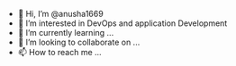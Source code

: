 - 👋 Hi, I’m @anusha1669
- 👀 I’m interested in DevOps and application Development
- 🌱 I’m currently learning ...
- 💞️ I’m looking to collaborate on ...
- 📫 How to reach me ...

<!---
anusha1669/anusha1669 is a ✨ special ✨ repository because its `README.md` (this file) appears on your GitHub profile.
You can click the Preview link to take a look at your changes.
--->
